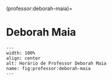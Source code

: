 (professor:deborah-maia)=

# Deborah Maia

```{figure} ../_static/img/professor/deborah-maia.png
---
width: 100%
align: center
alt: Horário de Professor Deborah Maia
name: fig:professor:deborah-maia
---
```

